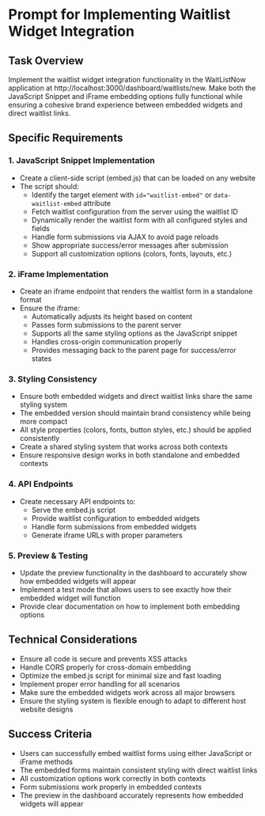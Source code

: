 # Prompt for Implementing Waitlist Widget Integration

## Task Overview
Implement the waitlist widget integration functionality in the WaitListNow application at http://localhost:3000/dashboard/waitlists/new. Make both the JavaScript Snippet and iFrame embedding options fully functional while ensuring a cohesive brand experience between embedded widgets and direct waitlist links.

## Specific Requirements

### 1. JavaScript Snippet Implementation
- Create a client-side script (embed.js) that can be loaded on any website
- The script should:
  - Identify the target element with `id="waitlist-embed"` or `data-waitlist-embed` attribute
  - Fetch waitlist configuration from the server using the waitlist ID
  - Dynamically render the waitlist form with all configured styles and fields
  - Handle form submissions via AJAX to avoid page reloads
  - Show appropriate success/error messages after submission
  - Support all customization options (colors, fonts, layouts, etc.)

### 2. iFrame Implementation
- Create an iframe endpoint that renders the waitlist form in a standalone format
- Ensure the iframe:
  - Automatically adjusts its height based on content
  - Passes form submissions to the parent server
  - Supports all the same styling options as the JavaScript snippet
  - Handles cross-origin communication properly
  - Provides messaging back to the parent page for success/error states

### 3. Styling Consistency
- Ensure both embedded widgets and direct waitlist links share the same styling system
- The embedded version should maintain brand consistency while being more compact
- All style properties (colors, fonts, button styles, etc.) should be applied consistently
- Create a shared styling system that works across both contexts
- Ensure responsive design works in both standalone and embedded contexts

### 4. API Endpoints
- Create necessary API endpoints to:
  - Serve the embed.js script
  - Provide waitlist configuration to embedded widgets
  - Handle form submissions from embedded widgets
  - Generate iframe URLs with proper parameters

### 5. Preview & Testing
- Update the preview functionality in the dashboard to accurately show how embedded widgets will appear
- Implement a test mode that allows users to see exactly how their embedded widget will function
- Provide clear documentation on how to implement both embedding options

## Technical Considerations
- Ensure all code is secure and prevents XSS attacks
- Handle CORS properly for cross-domain embedding
- Optimize the embed.js script for minimal size and fast loading
- Implement proper error handling for all scenarios
- Make sure the embedded widgets work across all major browsers
- Ensure the styling system is flexible enough to adapt to different host website designs

## Success Criteria
- Users can successfully embed waitlist forms using either JavaScript or iFrame methods
- The embedded forms maintain consistent styling with direct waitlist links
- All customization options work correctly in both contexts
- Form submissions work properly in embedded contexts
- The preview in the dashboard accurately represents how embedded widgets will appear